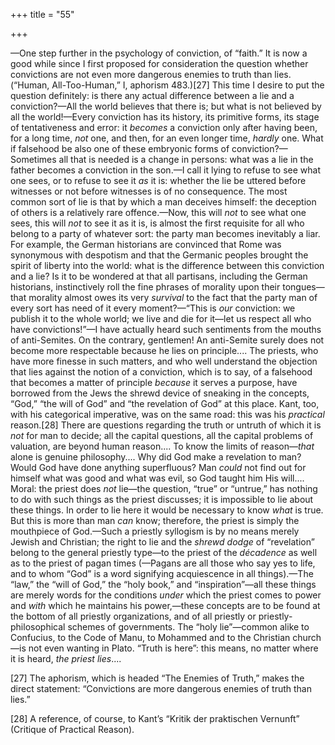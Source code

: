 +++
title = "55"

+++

—One step further in the psychology of conviction, of “faith.” It is now a good while since I first proposed for consideration the question whether convictions are not even more dangerous enemies to truth than lies. \(“Human, All-Too-Human,” I, aphorism 483.\)\[27\] This time I desire to put the question definitely: is there any actual difference between a lie and a conviction?—All the world believes that there is; but what is not believed by all the world\!—Every conviction has its history, its primitive forms, its stage of tentativeness and error: it *becomes* a conviction only after having been, for a long time, *not* one, and then, for an even longer time, *hardly* one. What if falsehood be also one of these embryonic forms of conviction?—Sometimes all that is needed is a change in persons: what was a lie in the father becomes a conviction in the son.—I call it lying to refuse to see what one sees, or to refuse to see it *as* it is: whether the lie be uttered before witnesses or not before witnesses is of no consequence. The most common sort of lie is that by which a man deceives himself: the deception of others is a relatively rare offence.—Now, this will *not* to see what one sees, this will *not* to see it as it is, is almost the first requisite for all who belong to a party of whatever sort: the party man becomes inevitably a liar. For example, the German historians are convinced that Rome was synonymous with despotism and that the Germanic peoples brought the spirit of liberty into the world: what is the difference between this conviction and a lie? Is it to be wondered at that all partisans, including the German historians, instinctively roll the fine phrases of morality upon their tongues—that morality almost owes its very *survival* to the fact that the party man of every sort has need of it every moment?—“This is *our* conviction: we publish it to the whole world; we live and die for it—let us respect all who have convictions\!”—I have actually heard such sentiments from the mouths of anti-Semites. On the contrary, gentlemen\! An anti-Semite surely does not become more respectable because he lies on principle.... The priests, who have more finesse in such matters, and who well understand the objection that lies against the notion of a conviction, which is to say, of a falsehood that becomes a matter of principle *because* it serves a purpose, have borrowed from the Jews the shrewd device of sneaking in the concepts, “God,” “the will of God” and “the revelation of God” at this place. Kant, too, with his categorical imperative, was on the same road: this was his *practical* reason.\[28\] There are questions regarding the truth or untruth of which it is *not* for man to decide; all the capital questions, all the capital problems of valuation, are beyond human reason.... To know the limits of reason—*that* alone is genuine philosophy.... Why did God make a revelation to man? Would God have done anything superfluous? Man *could* not find out for himself what was good and what was evil, so God taught him His will.... Moral: the priest does *not* lie—the question, “true” or “untrue,” has nothing to do with such things as the priest discusses; it is impossible to lie about these things. In order to lie here it would be necessary to know *what* is true. But this is more than man *can* know; therefore, the priest is simply the mouthpiece of God.—Such a priestly syllogism is by no means merely Jewish and Christian; the right to lie and the *shrewd dodge* of “revelation” belong to the general priestly type—to the priest of the *décadence* as well as to the priest of pagan times \(—Pagans are all those who say yes to life, and to whom “God” is a word signifying acquiescence in all things\).—The “law,” the “will of God,” the “holy book,” and “inspiration”—all these things are merely words for the conditions *under* which the priest comes to power and *with* which he maintains his power,—these concepts are to be found at the bottom of all priestly organizations, and of all priestly or priestly-philosophical schemes of governments. The “holy lie”—common alike to Confucius, to the Code of Manu, to Mohammed and to the Christian church—is not even wanting in Plato. “Truth is here”: this means, no matter where it is heard, *the priest lies*....


\[27\] The aphorism, which is headed “The Enemies of Truth,” makes the direct statement: “Convictions are more dangerous enemies of truth than lies.”



\[28\] A reference, of course, to Kant’s “Kritik der praktischen Vernunft” \(Critique of Practical Reason\).

